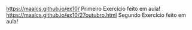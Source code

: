  https://maalcs.github.io/ex10/ Primeiro Exercício feito em aula!<br>
 https://maalcs.github.io/ex10/27outubro.html Segundo Exercício feito em aula!

